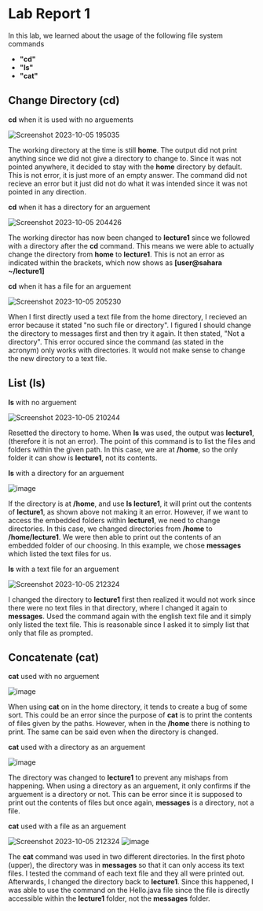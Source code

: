 # Lab Report 1
In this lab, we learned about the usage of the following file system commands
* **"cd"**
* **"ls"**
* **"cat"**

**Change Directory (cd)**
---
**cd** when it is used with no arguements

![Screenshot 2023-10-05 195035](https://github.com/Big-N8/cse15l-lab-reports/assets/146897977/72342861-ea31-48c5-a99a-1bda07dd9a46)

The working directory at the time is still **home**. The output did not print anything since we did not give a directory to change to. Since it was not pointed anywhere, it decided to stay with the **home** directory by default. This is not error, it is just more of an empty answer. The command did not recieve an error but it just did not do what it was intended since it was not pointed in any direction. 

**cd** when it has a directory for an arguement

![Screenshot 2023-10-05 204426](https://github.com/Big-N8/cse15l-lab-reports/assets/146897977/2aae3aa9-ac32-4fe8-a791-b53a921235c0)

The working director has now been changed to **lecture1** since we followed with a directory after the **cd** command. This means we were able to actually change the directory from **home** to **lecture1**. This is not an error as indicated within the brackets, which now shows as **[user@sahara ~/lecture1]**

**cd** when it has a file for an arguement 

![Screenshot 2023-10-05 205230](https://github.com/Big-N8/cse15l-lab-reports/assets/146897977/a036c55d-bb23-4ba7-9f02-765a07807925)

When I first directly used a text file from the home directory, I recieved an error because it stated "no such file or directory". I figured I should change the directory to messages first and then try it again. It then stated, "Not a directory". This error occured since the command (as stated in the acronym) only works with directories. It would not make sense to change the new directory to a text file. 

**List (ls)**
---
**ls** with no arguement 

![Screenshot 2023-10-05 210244](https://github.com/Big-N8/cse15l-lab-reports/assets/146897977/c70a3143-54bc-4db7-a698-27a780237064)

Resetted the directory to home. When **ls** was used, the output was **lecture1**, (therefore it is not an error). The point of this command is to list the files and folders within the given path. In this case, we are at **/home**, so the only folder it can show is **lecture1**, not its contents.

**ls** with a directory for an arguement

![image](https://github.com/Big-N8/cse15l-lab-reports/assets/146897977/531ea777-f98f-4df4-8e3c-480806fc49b3)

If the directory is at **/home**, and use **ls lecture1**, it will print out the contents of **lecture1**, as shown above not making it an error. However, if we want to access the embedded folders within **lecture1**, we need to change directories. In this case, we changed directories from **/home** to **/home/lecture1**. We were then able to print out the contents of an embedded folder of our choosing. In this example, we chose **messages** which listed the text files for us. 

**ls** with a text file for an arguement

![Screenshot 2023-10-05 212324](https://github.com/Big-N8/cse15l-lab-reports/assets/146897977/0c87fa1d-37c2-4c8e-87e8-b2067baf0177)

I changed the directory to **lecture1** first then realized it would not work since there were no text files in that directory, where I changed it again to **messages**. Used the command again with the english text file and it simply only listed the text file. This is reasonable since I asked it to simply list that only that file as prompted. 

**Concatenate (cat)**
---
**cat** used with no arguement

![image](https://github.com/Big-N8/cse15l-lab-reports/assets/146897977/550a3ec5-5f99-4cb0-967c-109ec8b03d76)

When using **cat** on in the home directory, it tends to create a bug of some sort. This could be an error since the purpose of **cat** is to print the contents of files given by the paths. However, when in the **/home** there is nothing to print. The same can be said even when the directory is changed. 
                  


**cat** used with a directory as an arguement

![image](https://github.com/Big-N8/cse15l-lab-reports/assets/146897977/6a3ae312-1c1c-4e4a-a38a-6f498774ea0f)

The directory was changed to **lecture1** to prevent any mishaps from happening. When using a directory as an arguement, it only confirms if the arguement is a directory or not. This can be error since it is supposed to print out the contents of files but once again, **messages** is a directory, not a file. 

**cat** used with a file as an arguement

![Screenshot 2023-10-05 212324](https://github.com/Big-N8/cse15l-lab-reports/assets/146897977/1c54c8ba-fd27-415c-bb63-9d36a3f72657)
![image](https://github.com/Big-N8/cse15l-lab-reports/assets/146897977/842642e1-b5d9-4e4e-93b3-b0f3db2bd159)

The **cat** command was used in two different directories. In the first photo (upper), the directory was in **messages** so that it can only access its text files. I tested the command of each text file and they all were printed out. Afterwards, I changed the directory back to **lecture1**. Since this happened, I was able to use the command on the Hello.java file since the file is directly accessible within the **lecture1** folder, not the **messages** folder.





















